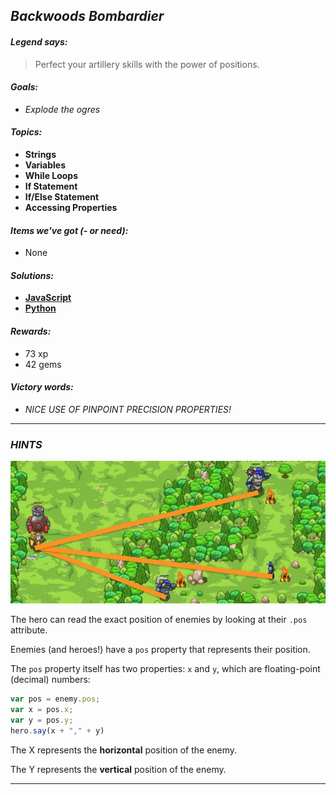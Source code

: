 ## _Backwoods Bombardier_

#### _Legend says:_
> Perfect your artillery skills with the power of positions.

#### _Goals:_
+ _Explode the ogres_

#### _Topics:_
+ **Strings**
+ **Variables**
+ **While Loops**
+ **If Statement**
+ **If/Else Statement**
+ **Accessing Properties**

#### _Items we've got (- or need):_
+ None

#### _Solutions:_
+ **[JavaScript](bombardier.js)**
+ **[Python](bombardier.py)**

#### _Rewards:_
+ 73 xp
+ 42 gems

#### _Victory words:_
+ _NICE USE OF PINPOINT PRECISION PROPERTIES!_

___

### _HINTS_

![](img/backwoods-bombardier.jpeg)

The hero can read the exact position of enemies by looking at their `.pos` attribute.

Enemies (and heroes!) have a `pos` property that represents their position.

The `pos` property itself has two properties: `x` and `y`, which are floating-point (decimal) numbers:

```javascript
var pos = enemy.pos;
var x = pos.x;
var y = pos.y;
hero.say(x + "," + y)
```
The X represents the **horizontal** position of the enemy.

The Y represents the **vertical** position of the enemy.

___
